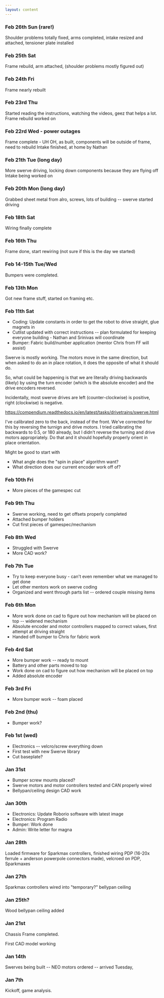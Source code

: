 ```yaml
---
layout: content
---
```

### Feb 26th Sun (rare!)
Shoulder problems totally fixed, arms completed, intake resized and attached, tensioner plate installed

### Feb 25th Sat
Frame rebuild, arm attached, (shoulder problems mostly figured out)

### Feb 24th Fri
Frame nearly rebuilt

### Feb 23rd Thu
Started reading the instructions, watching the videos, geez that helps a lot. Frame rebuild worked on

### Feb 22rd Wed - power outages
Frame complete - UH OH, as built, components will be outside of frame, need to rebuild
Intake finished, at home by Nathan

### Feb 21th Tue (long day)
More swerve driving, locking down components because they are flying off
Intake being worked on

### Feb 20th Mon (long day)
Grabbed sheet metal from alro, screws, lots of building -- swerve started driving

### Feb 18th Sat
Wiring finally complete

### Feb 16th Thu
Frame done, start rewiring (not sure if this is the day we started)

### Feb 14-15th Tue/Wed
Bumpers were completed.

### Feb 13th Mon
Got new frame stuff, started on framing etc. 

### Feb 11th Sat
* Coding: Update constants in order to get the robot to drive straight, glue magnets in 
* Cutlist updated with correct instructions -- plan formulated for keeping everyone building - Nathan and Srinivas will coordinate
* Bumper: Fabric build/number application (mentor Chris from FF will assist) 

Swerve is mostly working. The motors move in the same direction, but when asked to do an in place rotation, it does the opposite of what it should do.

So, what could be happening is that we are literally driving backwards (likely) by using the turn encoder (which is the absolute encoder) and the drive encoders reversed. 

Incidentally, most swerve drives are left (counter-clockwise) is positive, right (clockwise) is negative. 

https://compendium.readthedocs.io/en/latest/tasks/drivetrains/swerve.html

I've calibrated zero to the back, instead of the front. We've corrected for this by reversing the turnign and drive motors. I tried calibrating the backwards
to 0.5, or 180 already, but I didn't reverse the turning and drive motors appropriately. Do that and it should hopefully properly orient in place orientation.

Might be good to start with 
* What angle does the "spin in place" algorithm want?
* What direction does our current encoder work off of?

### Feb 10th Fri
* More pieces of the gamespec cut

### Feb 9th Thu
* Swerve working, need to get offsets properly completed
* Attached bumper holders
* Cut first pieces of gamespec/mechanism

### Feb 8th Wed
* Struggled with Swerve
* More CAD work?

### Feb 7th Tue
* Try to keep everyone busy - can't even remember what we managed to get done
* Let other mentors work on swerve coding
* Organized and went through parts list -- ordered couple missing items

### Feb 6th Mon
* More work done on cad to figure out how mechanism will be placed on top -- widened mechanism
* Absolute encoder and motor controllers mapped to correct values, first attempt at driving straight
* Handed off bumper to Chris for fabric work

### Feb 4rd Sat
* More bumper work -- ready to mount
* Battery and other parts moved to top
* Work done on cad to figure out how mechanism will be placed on top
* Added absolute encoder

### Feb 3rd Fri
* More bumper work -- foam placed

### Feb 2nd (thu)
* Bumper work?

### Feb 1st (wed)
* Electronics -- velcro/screw everything down
* First test with new Swerve library
* Cut baseplate?

### Jan 31st
* Bumper screw mounts placed?
* Swerve motors and motor controllers tested and CAN properly wired
* Bellypan/ceiling design CAD work

### Jan 30th
* Electronics: Update Roborio software with latest image
* Electronics: Program Radio
* Bumper: Work done
* Admin: Write letter for magna

### Jan 28th
Loaded firmware for Sparkmax controllers, finished wiring PDP (16-20x ferrule + anderson powerpole connectors made), velcroed on PDP, Sparkmaxes

### Jan 27th
Sparkmax controllers wired into "temporary?" bellypan ceiling

### Jan 25th?
Wood bellypan ceiling added

### Jan 21st
Chassis Frame completed.

First CAD model working

### Jan 14th
Swerves being built -- NEO motors ordered -- arrived Tuesday, 

### Jan 7th
Kickoff, game analysis.






